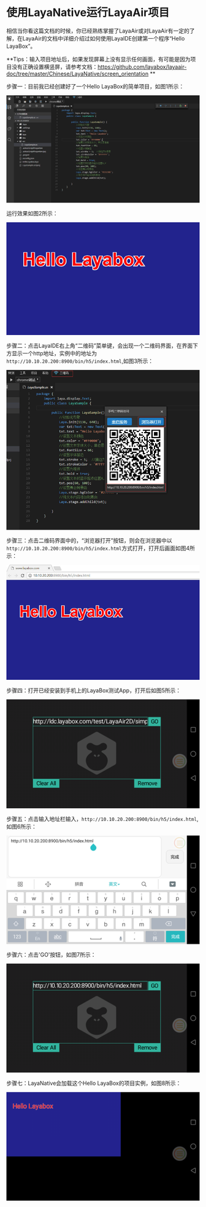 #  使用LayaNative运行LayaAir项目

相信当你看这篇文档的时候，你已经熟练掌握了LayaAir或对LayaAir有一定的了解，在LayaAir的文档中详细介绍过如何使用LayaIDE创建第一个程序“Hello LayaBox”。

**Tips：输入项目地址后，如果发现屏幕上没有显示任何画面，有可能是因为项目没有正确设置横竖屏，请参考文档：https://github.com/layabox/layaair-doc/tree/master/Chinese/LayaNative/screen_orientation **

步骤一：目前我已经创建好了一个Hello LayaBox的简单项目，如图1所示：  

![图1](img/1.jpg)

运行效果如图2所示：

![图2](img/2.jpg)

步骤二：点击LayaIDE右上角“二维码”菜单键，会出现一个二维码界面，在界面下方显示一个http地址，实例中的地址为`http://10.10.20.200:8900/bin/h5/index.html`,如图3所示：

![图3](img/3.jpg)

步骤三：点击二维码界面中的，“浏览器打开”按钮，则会在浏览器中以`http://10.10.20.200:8900/bin/h5/index.html`方式打开，打开后画面如图4所示：  

![图4](img/4.jpg)

步骤四：打开已经安装到手机上的LayaBox测试App，打开后如图5所示：

![图5](img/5.png)

步骤五：点击输入地址栏输入，`http://10.10.20.200:8900/bin/h5/index.html`,如图6所示：

![图6](img/6.png)

步骤六：点击'GO'按钮，如图7所示：

![图7](img/7.png)

步骤七：LayaNative会加载这个Hello LayaBox的项目实例，如图8所示：

![图8](img/8.png)